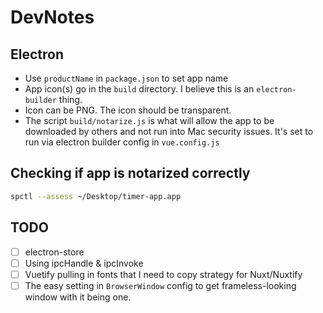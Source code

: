 # DevNotes

## Electron

- Use `productName` in `package.json` to set app name
- App icon(s) go in the `build` directory. I believe this is an
  `electron-builder` thing.
- Icon can be PNG. The icon should be transparent.
- The script `build/notarize.js` is what will allow the app to be downloaded by
  others and not run into Mac security issues. It's set to run via electron
  builder config in `vue.config.js`

## Checking if app is notarized correctly

```bash
spctl --assess ~/Desktop/timer-app.app
```

## TODO

- [ ] electron-store
- [ ] Using ipcHandle & ipcInvoke
- [ ] Vuetify pulling in fonts that I need to copy strategy for Nuxt/Nuxtify
- [ ] The easy setting in `BrowserWindow` config to get frameless-looking window
      with it being one.
